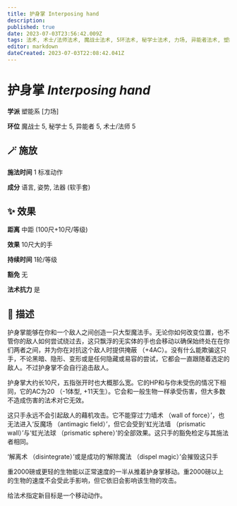 ```yaml
---
title: 护身掌 Interposing hand
description: 
published: true
date: 2023-07-03T23:56:42.009Z
tags: 法术, 术士/法师法术, 魔战士法术, 5环法术, 秘学士法术, 力场, 异能者法术, 塑能系
editor: markdown
dateCreated: 2023-07-03T22:08:42.041Z
---
```


# **护身掌** *Interposing hand*

**学派** 塑能系 \[力场\] 

**环位** 魔战士 5, 秘学士 5, 异能者 5, 术士/法师 5

## 🪄 施放

**施法时间** 1 标准动作

**成分** 语言, 姿势, 法器 (软手套)

## ✨ 效果  

**距离** 中距 (100尺+10尺/等级) 

**效果** 10尺大的手 

**持续时间** 1轮/等级 

**豁免** 无

**法术抗力** 是

## 📖 描述

护身掌能够在你和一个敌人之间创造一只大型魔法手。无论你如何改变位置，也不管你的敌人如何尝试绕过去，这只飘浮的无实体的手也会移动以确保始终处在在你们两者之间，并为你在对抗这个敌人时提供掩蔽 （+4AC）。没有什么能欺骗这只手，不论黑暗、隐形、变形或是任何隐藏或易容的尝试，它都会一直跟随着选定的敌人。不过护身掌不会自行追击敌人。

护身掌大约长10尺，五指张开时也大概那么宽。它的HP和与你未受伤的情况下相同，它的AC为20 （-1体型, +11天生）。它会和一般生物一样承受伤害，但大多数不造成伤害的法术对它无效。

这只手永远不会引起敌人的藉机攻击。它不能穿过‘力墙术 （wall of force）’，也无法进入‘反魔场 （antimagic field）’，但它会受到‘虹光法墙 （prismatic wall）’与‘虹光法球 （prismatic sphere）’的全部效果。这只手的豁免检定与其施法者相同。

‘解离术 （disintegrate）’或是成功的‘解除魔法 （dispel magic）’会摧毁这只手

重2000磅或更轻的生物能以正常速度的一半从推着护身掌移动。重2000磅以上的生物的速度不会受此手影响，但它依旧会影响该生物的攻击。

给法术指定新目标是一个移动动作。
    